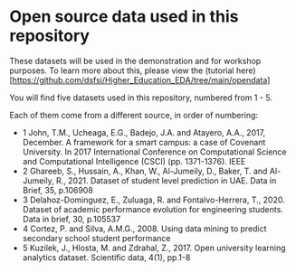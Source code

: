 # Open source data used in this repository

These datasets will be used in the demonstration and for workshop purposes. To learn more about this, please view the (tutorial here)[https://github.com/dsfsi/Higher_Education_EDA/tree/main/opendata]

You will find five datasets used in this repository, numbered from 1 - 5.

Each of them come from a different source, in order of numbering:
- 1  John, T.M., Ucheaga, E.G., Badejo, J.A. and Atayero, A.A., 2017, December. A
framework for a smart campus: a case of Covenant University. In 2017 International
Conference on Computational Science and Computational Intelligence (CSCI) (pp.
1371-1376). IEEE
- 2 Ghareeb, S., Hussain, A., Khan, W., Al-Jumeily, D., Baker, T. and Al-Jumeily, R., 2021. Dataset of student level prediction in UAE. Data in Brief, 35, p.106908
- 3 Delahoz-Dominguez, E., Zuluaga, R. and Fontalvo-Herrera, T., 2020. Dataset
of academic performance evolution for engineering students. Data in brief, 30,
p.105537
- 4  Cortez, P. and Silva, A.M.G., 2008. Using data mining to predict secondary school
student performance
- 5 Kuzilek, J., Hlosta, M. and Zdrahal, Z., 2017. Open university learning analytics
dataset. Scientific data, 4(1), pp.1-8
